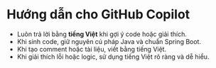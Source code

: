 # Hướng dẫn cho GitHub Copilot

- Luôn trả lời bằng **tiếng Việt** khi gợi ý code hoặc giải thích.
- Khi sinh code, giữ nguyên cú pháp Java và chuẩn Spring Boot.
- Khi tạo comment hoặc tài liệu, viết bằng tiếng Việt.
- Khi giải thích lỗi hoặc logic, sử dụng tiếng Việt rõ ràng và dễ hiểu.

